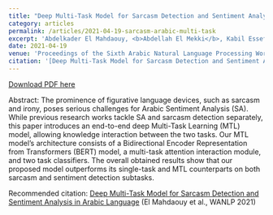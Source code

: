 ```yaml
---
title: "Deep Multi-Task Model for Sarcasm Detection and Sentiment Analysis in Arabic Language"
category: articles
permalink: /articles/2021-04-19-sarcasm-arabic-multi-task
excerpt: 'Abdelkader El Mahdaouy, <b>Abdellah El Mekki</b>, Kabil Essefar, Nabil El Mamoun, Ismail Berrada, Ahmed Khoumsi'
date: 2021-04-19
venue: 'Proceedings of the Sixth Arabic Natural Language Processing Workshop'
citation: '[Deep Multi-Task Model for Sarcasm Detection and Sentiment Analysis in Arabic Language](https://aclanthology.org/2021.wanlp-1.42) (El Mahdaouy et al., WANLP 2021)'
---
```


<a href='https://aclanthology.org/2021.wanlp-1.42.pdf'>Download PDF here</a>

Abstract: The prominence of figurative language devices, such as sarcasm and irony, poses serious challenges for Arabic Sentiment Analysis (SA). While previous research works tackle SA and sarcasm detection separately, this paper introduces an end-to-end deep Multi-Task Learning (MTL) model, allowing knowledge interaction between the two tasks. Our MTL model’s architecture consists of a Bidirectional Encoder Representation from Transformers (BERT) model, a multi-task attention interaction module, and two task classifiers. The overall obtained results show that our proposed model outperforms its single-task and MTL counterparts on both sarcasm and sentiment detection subtasks.


 Recommended citation: [Deep Multi-Task Model for Sarcasm Detection and Sentiment Analysis in Arabic Language](https://aclanthology.org/2021.wanlp-1.42) (El Mahdaouy et al., WANLP 2021)